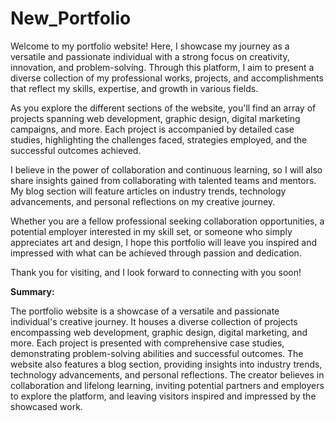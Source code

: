 # New_Portfolio

Welcome to my portfolio website! Here, I showcase my journey as a versatile and passionate individual with a strong focus on creativity, innovation, and problem-solving. Through this platform, I aim to present a diverse collection of my professional works, projects, and accomplishments that reflect my skills, expertise, and growth in various fields.

As you explore the different sections of the website, you'll find an array of projects spanning web development, graphic design, digital marketing campaigns, and more. Each project is accompanied by detailed case studies, highlighting the challenges faced, strategies employed, and the successful outcomes achieved.

I believe in the power of collaboration and continuous learning, so I will also share insights gained from collaborating with talented teams and mentors. My blog section will feature articles on industry trends, technology advancements, and personal reflections on my creative journey.

Whether you are a fellow professional seeking collaboration opportunities, a potential employer interested in my skill set, or someone who simply appreciates art and design, I hope this portfolio will leave you inspired and impressed with what can be achieved through passion and dedication.

Thank you for visiting, and I look forward to connecting with you soon!

 **Summary:**

The portfolio website is a showcase of a versatile and passionate individual's creative journey. It houses a diverse collection of projects encompassing web development, graphic design, digital marketing, and more. Each project is presented with comprehensive case studies, demonstrating problem-solving abilities and successful outcomes. The website also features a blog section, providing insights into industry trends, technology advancements, and personal reflections. The creator believes in collaboration and lifelong learning, inviting potential partners and employers to explore the platform, and leaving visitors inspired and impressed by the showcased work.
